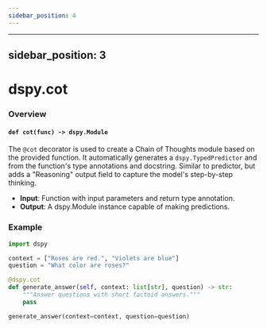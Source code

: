 ```yaml
---
sidebar_position: 4
---
```


---
sidebar_position: 3
---

# dspy.cot

### Overview

#### `def cot(func) -> dspy.Module`

The `@cot` decorator is used to create a Chain of Thoughts module based on the provided function. It automatically generates a `dspy.TypedPredictor` and from the function's type annotations and docstring. Similar to predictor, but adds a "Reasoning" output field to capture the model's step-by-step thinking.

* **Input**: Function with input parameters and return type annotation.
* **Output**: A dspy.Module instance capable of making predictions.

### Example

```python
import dspy

context = ["Roses are red.", "Violets are blue"]
question = "What color are roses?"

@dspy.cot
def generate_answer(self, context: list[str], question) -> str:
    """Answer questions with short factoid answers."""
    pass

generate_answer(context=context, question=question)
```